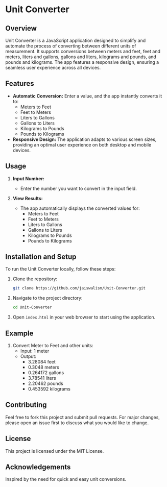 # Unit Converter

## Overview

Unit Converter is a JavaScript application designed to simplify and automate the process of converting between different units of measurement. It supports conversions between meters and feet, feet and meters, liters and gallons, gallons and liters, kilograms and pounds, and pounds and kilograms. The app features a responsive design, ensuring a seamless user experience across all devices.

## Features

- **Automatic Conversion:** Enter a value, and the app instantly converts it to:
  - Meters to Feet
  - Feet to Meters
  - Liters to Gallons
  - Gallons to Liters
  - Kilograms to Pounds
  - Pounds to Kilograms
- **Responsive Design:** The application adapts to various screen sizes, providing an optimal user experience on both desktop and mobile devices.

## Usage

1. **Input Number:**
   - Enter the number you want to convert in the input field.
   
2. **View Results:**
   - The app automatically displays the converted values for:
     - Meters to Feet
     - Feet to Meters
     - Liters to Gallons
     - Gallons to Liters
     - Kilograms to Pounds
     - Pounds to Kilograms

## Installation and Setup

To run the Unit Converter locally, follow these steps:

1. Clone the repository:
   ```bash
   git clone https://github.com/jaiswalism/Unit-Converter.git

2. Navigate to the project directory:
    ```bash
    cd Unit-Converter

3. Open `index.html` in your web browser to start using the application.

## Example
1. Convert Meter to Feet and other units:
    - Input: 1 meter
    - Output:
        - 3.28084 feet
        - 0.3048 meters
        - 0.264172 gallons
        - 3.78541 liters
        - 2.20462 pounds
        - 0.453592 kilograms

## Contributing
Feel free to fork this project and submit pull requests. For major changes, please open an issue first to discuss what you would like to change.

## License
This project is licensed under the MIT License.

## Acknowledgements
Inspired by the need for quick and easy unit conversions.
